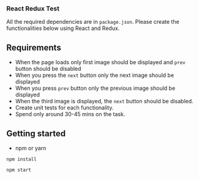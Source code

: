 ### React Redux Test

All the required dependencies are in `package.json`. Please create the functionalities below using React and Redux.  

## Requirements

- When the page loads only first image should be displayed and `prev` button should be disabled
- When you press the `next` button only the next image should be displayed
- When you press `prev` button only the previous image should be displayed
- When the third image is displayed, the `next` button should be disabled.
- Create unit tests for each functionality.
- Spend only around 30-45 mins on the task.

## Getting started

- npm or yarn

`npm install`

`npm start`
